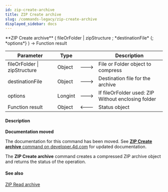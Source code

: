 ```yaml
---
id: zip-create-archive
title: ZIP Create archive
slug: /commands-legacy/zip-create-archive
displayed_sidebar: docs
---
```


<!--REF #_command_.ZIP Create archive.Syntax-->**ZIP Create archive** ( fileOrFolder | zipStructure  ; *destinationFile* {; *options*} ) -> Function result<!-- END REF-->
<!--REF #_command_.ZIP Create archive.Params-->
| Parameter | Type |  | Description |
| --- | --- | --- | --- |
| fileOrFolder &#124; zipStructure | Object | &#x1F852; | File or Folder object to compress |
| destinationFile | Object | &#x1F852; | Destination file for the archive |
| options | Longint | &#x1F852; | If fileOrFolder used: ZIP Without enclosing folder |
| Function result | Object | &#x1F850; | Status object |

<!-- END REF-->

#### Description 



**Documentation moved**

The documentation for this command has been moved. See [**ZIP Create archive** command on developer.4d.com](https://developer.4d.com/docs/API/ZipArchiveClass#zip-create-archive) for updated documentation.

The **ZIP Create archive** command creates a compressed ZIP archive object and returns the status of the operation. 

#### See also 

[ZIP Read archive](zip-read-archive.md)  
